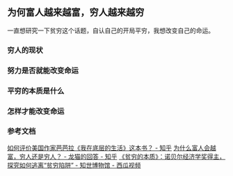 ## 为何富人越来越富，穷人越来越穷

一直想研究一下贫穷这个话题，自认自己的开局平穷，我想改变自己的命运。

### 穷人的现状



### 努力是否就能改变命运


### 平穷的本质是什么


### 怎样才能改变命运



### 参考文档
[如何评价美国作家芭芭拉《我在底层的生活》这本书？ - 知乎](https://www.zhihu.com/question/55016017/answer/950310599)
[为什么富人会越富，穷人还是穷人？ - 龙猫的回答 - 知乎](https://www.zhihu.com/question/275582746/answer/612397320)
[《贫穷的本质》：诺贝尔经济学奖得主，探究如何逃离“贫穷陷阱” - 知世博物馆 - 西瓜视频](https://www.ixigua.com/7014525020043117086)

